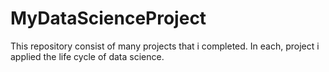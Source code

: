 # MyDataScienceProject
This repository consist of many projects that i completed.
In each, project i applied the life cycle of data science.
